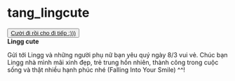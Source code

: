 # tang_lingcute
<html lang="en">

<head>
    <meta charset="UTF-8">
    <meta name="viewport" content="width=device-width, initial-scale=1.0">
    <title>Document</title>
    <link rel="stylesheet" href="style.css">
</head>

<body>
    <div class="container"><button><a href="Index.html">Cười đi rồi cho đi tiếp :)))</a></button>
        <div class="envelope-wrapper flap">
            <div class="envelope">
                <div class="letter">
                    <div class="text">
                        <strong>Lingg cute </strong>
                        <p>Gửi tới Lingg và những người phụ nữ bạn yêu quý ngày 8/3 vui vẻ. Chúc bạn
                            Lingg nhà mình mãi xinh đẹp, trẻ trung hồn nhiên, thành công trong cuộc sống và thật
                            nhiều hạnh phúc nhé (Falling Into
                            Your Smile) ^^!
                        </p>
                    </div>
                </div>
            </div>
            <div class="heart"></div>
        </div>
    </div>
    <script>
        const envelope = document.querySelector('.envelope-wrapper');
        envelope.addEventListener('click', () => {
            envelope.classList.toggle('flap');
        });
    </script>
</body>

</html>
